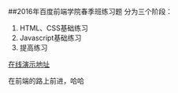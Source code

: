 
##2016年百度前端学院春季班练习题
分为三个阶段：
  1. HTML、CSS基础练习  
  2. Javascript基础练习  
  3. 提高练习  

[在线演示地址](http://sungd.github.io/ife201x)

在前端的路上前进，哈哈

